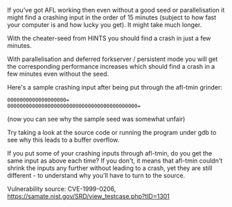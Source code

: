 If you've got AFL working then even without a good seed or parallelisation it might find a crashing input in the order
of 15 minutes (subject to how fast your computer is and how lucky you get). It might take much longer.

With the cheater-seed from HINTS you should find a crash in just a few minutes.

With parallelisation and deferred forkserver / persistent mode you will get the corresponding performance increases
which should find a crash in a few minutes even without the seed.

Here's a sample crashing input after being put through the afl-tmin grinder:

    0000000000000000000=
    000000000000000000000000000000000000000000=

(now you can see why the sample seed was somewhat unfair)

Try taking a look at the source code or running the program under gdb to see why this leads to a buffer overflow.

If you put some of your crashing inputs through afl-tmin, do you get the same input as above each time? If you don't, it
means that afl-tmin couldn't shrink the inputs any further without leading to a crash, yet they are still different - to
understand why you'll have to turn to the source.

Vulnerability source: CVE-1999-0206, https://samate.nist.gov/SRD/view_testcase.php?tID=1301
